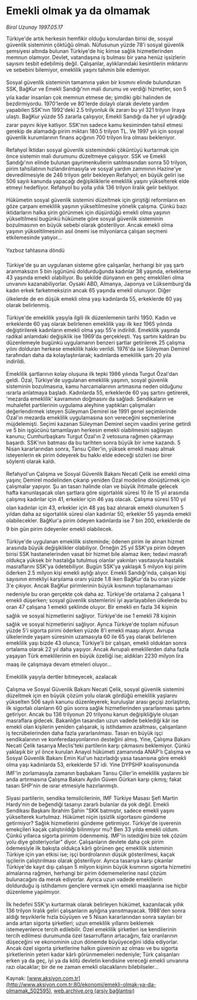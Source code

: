 # Emekli olmak ya da olmamak

*Birol Uzunay 1997.05.17*

<div class="pNewsDetailMainContent" itemprop="articleBody">
 Türkiye'de artık herkesin hemfikir olduğu konulardan birisi de,  sosyal güvenlik sisteminin çöktüğü olmalı. Nüfusunun yüzde 78'i sosyal güvenlik şemsiyesi altında bulunan Türkiye'de hiç kimse sağlık hizmetlerinden memnun olamıyor. Devlet, vatandaşına iş bulması bir yana henüz işsizlerin sayısını tesbit edebilmiş değil. Çalışanlar, aylıklarındaki kesintilerin miktarını ve sebebini bilemiyor, emeklilik yaşını tahmin bile edemiyor.
 <br/>
 <br/>
 Sosyal güvenlik sisteminin tamamına yakın bir kısmını elinde bulunduran SSK, BağKur ve Emekli Sandığı'nın mali durumu ve verdiği hizmetler, son 5 yıla kadar insanları çok memnun etmese de; şimdiki gibi halinden de bezdirmiyordu. 1970'lerde ve 80'lerde dolaylı olarak devlete yardım yapabilen SSK'nın 1992'deki 2.5 trilyonluk ilk zararı bu yıl 321 trilyon liraya ulaştı. BağKur yüzde 55 zararla çalışıyor, Emekli Sandığı da  her yıl uğradığı zarar payını ikiye katlıyor. SSK'nın sadece kamu kesiminden tahsil etmesi gerekip de alamadığı pirim miktarı 180.5 trilyon TL. Ve  1997 yılı için sosyal güvenlik kurumlarının finans açığının 700 trilyon lira olması bekleniyor.
 <br/>
 <br/>
 Refahyol İktidarı sosyal güvenlik sistemindeki çöküntüyü kurtarmak için önce sistemin mali durumunu düzeltmeye çalışıyor. SSK ve Emekli Sandığı'nın elinde bulunan gayrimenkullerin satılmasından sonra 50 trilyon, pirim tahsilatının hızlandırılmasıyla ve sosyal yardım zammının Hazine'ye devredilmesiyle de 246 trilyon gelir bekleyen Refahyol; en büyük geliri ise 506 sayılı kanunda yapacağı değişikliklerle emeklilik yaşını yükselterek elde etmeyi hedefliyor. Refahyol bu yolla yıllık 136 trilyon liralık gelir bekliyor.
 <br/>
 <br/>
 Hükümetin sosyal güvenlik sistemini düzeltmek için giriştiği reformların en göze çarpanı emeklilik yaşının yükseltilmesine yönelik çalışma. Çünkü bazı iktidarların halka şirin görünmek için düşürdüğü emekli olma yaşının yükseltilmesi bugünkü hükümete göre sosyal güvenlik sisteminin bozulmasının en büyük sebebi olarak gösteriliyor. Ancak emekli olma yaşının yükseltilmesinin  asıl önemi ise milyonlarca çalışan seçmeni etkilemesinde yatıyor...
 <br/>
 <br/>
 Yazboz tahtasına döndü
 <br/>
 <br/>
 Türkiye'de şu an uygulanan sisteme göre çalışanlar,  herhangi bir yaş şartı aranmaksızın 5 bin işgününü doldurduğunda kadınlar 38 yaşında, erkeklerse 43 yaşında emekli olabiliyor. Bu şekilde dünyanın en genç emeklileri olma unvanını kazanabiliyorlar. Oysaki ABD, Almanya, Japonya ve Lüksemburg'da kadın erkek farketmeksizin ancak 65 yaşında emekli olunuyor. Diğer ülkelerde de en düşük emekli olma yaşı kadınlarda 55, erkeklerde 60 yaş olarak belirlenmiş.
 <br/>
 <br/>
 Türkiye'de emeklilik yaşıyla ilgili ilk düzenlemenin tarihi 1950. Kadın ve erkeklerde 60 yaş olarak belirlenen emeklilik yaşı ilk kez 1965 yılında değiştirilerek kadınların emekli olma yaşı 55'e indirildi. Emeklilik yaşında radikal anlamdaki değişiklik ise 1969'da gerçekleşti. Yaş şartını kaldıran bu düzenlemeyle bugünkü uygulamanın benzeri şartlar getirilerek 25 çalışma yılını dolduran herkese emeklilik hakkı verildi. 1976'da ise Süleyman Demirel tarafından daha da kolaylaştırılarak; kadınlarda emeklilik şartı 20 yıla indirildi.
 <br/>
 <br/>
 Emeklilik şartlarının kolay oluşuna ilk tepki 1986 yılında Turgut Özal'dan geldi. Özal, Türkiye'de uygulanan emeklilik yaşının, sosyal güvenlik sisteminin bozulmasına, kamu harcamalarının artmasına neden olduğunu ısrarla anlatmaya başladı. Kadınlarda 55, erkeklerde 60 yaş şartını getirerek, 'mezarda emeklilik' kavramının doğmasını da sağladı. Sendikaların ve muhalefet partilerinin uygulama aleyhine yaptıkları çalışmaları değerlendirmek isteyen Süleyman Demirel ise 1991 genel seçimlerinde Özal'ın mezarda emeklilik uygulamasına son vereceğini seçmenlerine müjdelemişti. Seçimi kazanan Süleyman Demirel seçim vaadini yerine getirdi ve 5 bin işgücünü tamamlayan herkesin emekli olabilmesini sağlayan kanunu; Cumhurbaşkanı Turgut Özal'ın 2 vetosuna rağmen çıkarmayı başardı. SSK'nın batması da bu tarihten sonra büyük bir ivme kazandı. 5 Nisan kararlarından sonra, Tansu Çiller'in, yüksek emekli maaşı almak isteyenlerin ek pirim ödeyerek bu hakkı elde edeceği sözleri ise birer söylenti olarak kaldı.
 <br/>
 <br/>
 Refahyol'un Çalışma ve Sosyal Güvenlik Bakanı Necati Çelik ise emekli olma yaşını; Demirel modelinden çıkarıp yeniden Özal modeline dönüştürmek için çalışmalar yapıyor. Şu an tasarı halinde olan ve büyük ihtimalle gelecek hafta  kanunlaşacak olan şartlara göre sigortalılık süresi 10 ile 15 yıl arasında çalışmış kadınlar için 41, erkekler için 46 yaş olacak. Çalışma süresi 510 yıl olan kadınlar için 43, erkekler için 48 yaş baz alınarak emekli olunurken 5 yıldan daha az sigortalılık süresi olan kadınlar 50, erkekler 55 yaşında emekli olabilecekler. BağKur'a pirim ödeyen kadınlarda ise 7 bin 200, erkeklerde de 9 bin gün pirim ödeyenler emekli olabilecek.
 <br/>
 <br/>
 Türkiye'de uygulanan emeklilik sisteminde; ödenen pirim ile alınan hizmet arasında büyük değişiklikler olabiliyor. Örneğin 25 yıl SSK'ya pirim ödeyen birisi SSK hastanelerinden vasat bir hizmet bile alamaz iken; tedavi masrafı oldukça yüksek bir hastalığa tutulmuş olanlar yakınları vasıtasıyla hastalık masraflarını SSK'ya ödetebiliyor. Bugün SSK'ya yaklaşık 5 milyon kişi pirim öderken 2.5 milyon kişi emekli aylığı alıyor.  Emekli Sandığı'nda, çalışan kişi sayısının emekliyi  karşılama oranı yüzde 1.8 iken BağKur'da bu oran yüzde 3'e çıkıyor. Ancak BağKur pirimlerinin büyük kısmının toplanamaması nedeniyle bu oran gerçekte çok daha az. Türkiye'de ortalama 2 çalışana 1 emekli düşerken; sosyal güvenlik sistemlerini iyi ayarlayabilen ülkelerde  bu oran 47 çalışana 1 emekli şeklinde oluyor. Bir emekli en fazla 34 kişinin sağlık ve sosyal hizmetlerini sağlıyor. Türkiye'de ise 1 emekli 78 kişinin sağlık ve sosyal hizmetlerini sağlıyor. Ayrıca Türkiye'de toplam nüfusun yüzde 5'i sigorta pirimi öderken yüzde 8'i emekli maaşı alıyor. Avrupa ülkelerinde yaşam süresinin uzamasıyla 60 ile 65 yaş olarak belirlenen emeklilik yaşı bizde 43 olunca; Türkiye'li bir çalışan, emekli olduktan sonra ortalama olarak 22 yıl daha yaşıyor. Ancak Avrupalı emeklilerden daha fazla yaşayan Türk emeklilerinin en büyük özelliği ise; aldıkları 2230 milyon lira maaş ile çalışmaya devam etmeleri oluyor...
 <br/>
 <br/>
 Emeklilik yaşıyla dertler bitmeyecek, azalacak
 <br/>
 <br/>
 Çalışma ve Sosyal Güvenlik Bakanı Necati Çelik, sosyal güvenlik sistemini düzeltmek için en büyük çözüm yolu olarak gördüğü emeklilik yaşlarını yükselten 506 sayılı kanunu düzenleyerek; kuruluşlar arası geçişi zorlaştırıp, ilk sigortalı olanların 60 gün sonra sağlık hizmetlerinden yararlanması şartını getiriyor.  Ancak bu 136 trilyonun 20 trilyonu kanun değişikliğiyle oluşan masraflara gidecek. Bakanlığın tasarıdan uzun vadede beklediği kâr ise  emekli olan kişilerin yeniden çalışarak, iş istihdamını azaltması, çalışanların iş tecrübelerinden daha fazla yararlanılması. Tasarı en büyük işçi sendikalarının ve konferedasyonlarının desteğini almış. Yine, Çalışma Bakanı Necati Çelik tasarıya Meclis'teki partilerin karşı çıkmasını beklemiyor. Çünkü yaklaşık bir yıl önce kurulan Anayol hükümeti zamanında ANAP'lı Çalışma ve Sosyal Güvenlik Bakanı Emin Kul'un hazırladığı yasa tasarısına göre emekli olma yaşı kadınlarda 53, erkeklerde 57 idi. Yine DYPSHP koalisyonunda IMF'in zorlamasıyla zamanın başbakanı Tansu Çiller'in emeklilik yaşlarını bir anda artırmasına Çalışma Bakanı Aydın Güven Gürkan karşı çıkmış; fakat tasarı SHP'nin de ısrar etmesiyle hazırlanmıştı.
 <br/>
 <br/>
 Siyasi partilerin, sendika temsilcilerinin, IMF Türkiye Masası Şefi Martin Hardy'nin de beğendiği tasarıyı zararlı bulanlar da yok değil. Emekli Sendikası Başkanı İbrahim Şahin "SKK batmıştır, sadece emekli yaşını yükselterek kurtulmaz. Hükümet niçin işsizlik sigortasını gündeme getirmiyor? Sağlık hizmetlerini gündeme getirmiyor. Türkiye'de işverenin emekçileri kaçak çalıştırıldığı bilinmiyor mu? Ben 33 yılda emekli oldum. Çünkü yıllarca sigorta pirimim ödenmemiş. IMF'in istediğini bize tek çözüm yolu diye gösteriyorlar" diyor. Çalışanların devlete daha çok pirim ödemesiyle ilk bakışta oldukça kârlı görünen geç emeklilik sisteminin Türkiye için yan etkisi ise; işçi bordrolarının düşük gösterilmesi, kaçak işçilerin çalıştırılması olarak gösteriliyor. Ayrıca tasarıya karşı çıkanlar Türkiye'de kayıt dışı çalışan 5 milyon kişinin büyük kısmının sigorta hizmetini almalarına rağmen, herhangi bir pirim ödememelerine nasıl çözüm bulunacağını da merak ediyorlar. Ayrıca uzun vadede emeklilerin doldurduğu iş istihdamını gençlere vermek için emekli maaşlarına ise hiçbir düzenleme yapılmıyor.
 <br/>
 <br/>
 İlk hedefini SSK'yı kurtarmak olarak belirleyen hükümet, kazanılacak yıllık 136 trilyon liralık geliri çalışanların aylığına yansıtmayacak. 1988'den sonra aldığı teşviklerle hızla büyüyen ve 5 Nisan kararlarından sonra sayıları bir anda artan sigorta şirketleri; uzun emeklilik yıllarını beklemek istemeyenlerce tercih edilebilir. Özel emeklilik şirketleri ise kendilerinin tercih edilmesi durumunda özel tasarrufların artacağını, faiz oranlarının düşeceğini  ve ekonominin uzun dönemde büyüyeceğini iddia ediyorlar. Ancak özel sigorta şirketlerine halkın güveninin az olması ve bu sigorta şirketlerinin yeteri kadar kârlı görünmemeleri nedeniyle; Türk çalışanları erken ya da geç, iyi ya da kötü devletin kendisine vereceği emekli unvanına razı olacaklar; bir de ne zaman emekli olacaklarını bilebilseler...
 <br/>
</div>


Kaynak: [www.aksiyon.com.tr](http://www.aksiyon.com.tr:80/ekonomi/emekli-olmak-ya-da-olmamak_502595), [web.archive.org (arşiv bağlantısı)](http://web.archive.org/web/20150621070318/http://www.aksiyon.com.tr:80/ekonomi/emekli-olmak-ya-da-olmamak_502595)
